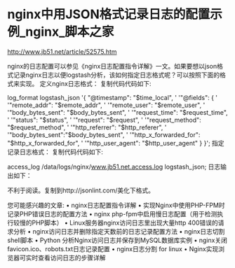 

# nginx中用JSON格式记录日志的配置示例_nginx_脚本之家 
http://www.jb51.net/article/52575.htm

nginx的日志配置可以参见《nginx日志配置指令详解》一文。如果要想以json格式记录nginx日志以便logstash分析，该如何指定日志格式呢？可以按照下面的格式来实现。
定义nginx日志格式：
复制代码代码如下:

log_format logstash_json '{ "@timestamp": "$time_local", '
                         '"@fields": { '
                         '"remote_addr": "$remote_addr", '
                         '"remote_user": "$remote_user", '
                         '"body_bytes_sent": "$body_bytes_sent", '
                         '"request_time": "$request_time", '
                         '"status": "$status", '
                         '"request": "$request", '
                         '"request_method": "$request_method", '
                         '"http_referrer": "$http_referer", '
                         '"body_bytes_sent":"$body_bytes_sent", '
                         '"http_x_forwarded_for": "$http_x_forwarded_for", '
                         '"http_user_agent": "$http_user_agent" } }';
指定记录日志格式：
复制代码代码如下:

access_log  /data/logs/nginx/www.jb51.net.access.log  logstash_json;
日志输出如下：
 
不利于阅读。复制到http://jsonlint.com/美化下格式。
 
您可能感兴趣的文章:
•	nginx日志配置指令详解
•	实现Nginx中使用PHP-FPM时记录PHP错误日志的配置方法
•	nginx php-fpm中启用慢日志配置（用于检测执行较慢的PHP脚本）
•	Linux服务器nginx访问日志里出现大量http 400错误的请求分析
•	nginx访问日志并删除指定天数前的日志记录配置方法
•	nginx日志切割shell脚本
•	Python 分析Nginx访问日志并保存到MySQL数据库实例
•	nginx关闭favicon.ico、robots.txt日志记录配置
•	nginx日志分割 for linux
•	Nginx实现浏览器可实时查看访问日志的步骤详解
